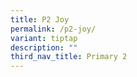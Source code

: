 ```yaml
---
title: P2 Joy
permalink: /p2-joy/
variant: tiptap
description: ""
third_nav_title: Primary 2
---
```

